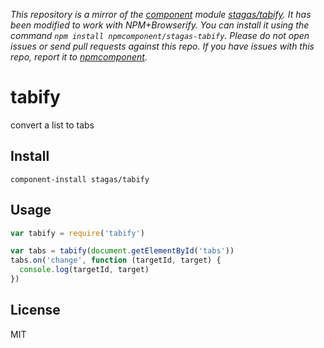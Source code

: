 *This repository is a mirror of the [component](http://component.io) module [stagas/tabify](http://github.com/stagas/tabify). It has been modified to work with NPM+Browserify. You can install it using the command `npm install npmcomponent/stagas-tabify`. Please do not open issues or send pull requests against this repo. If you have issues with this repo, report it to [npmcomponent](https://github.com/airportyh/npmcomponent).*

# tabify

convert a list to tabs

## Install

`component-install stagas/tabify`

## Usage

```js
var tabify = require('tabify')

var tabs = tabify(document.getElementById('tabs'))
tabs.on('change', function (targetId, target) {
  console.log(targetId, target)
})
```

## License

MIT
